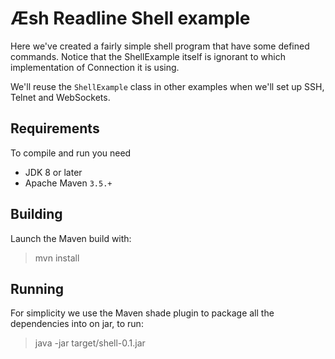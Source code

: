 # Æsh Readline Shell example

Here we've created a fairly simple shell program that have some defined commands.
Notice that the ShellExample itself is ignorant to which implementation of Connection it is using.

We'll reuse the `ShellExample` class in other examples when we'll set up SSH, Telnet and WebSockets.

## Requirements

To compile and run you need
- JDK 8 or later
- Apache Maven `3.5.+`

## Building

Launch the Maven build with:

> mvn install

## Running

For simplicity we use the Maven shade plugin to package all the dependencies into on jar, to run:

> java -jar target/shell-0.1.jar

